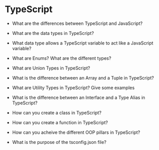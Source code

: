 # TypeScript

* What are the differences between TypeScript and JavaScript?

* What are the data types in TypeScript?

* What data type allows a TypeScript variable to act like a JavaScript variable?

* What are Enums? What are the different types?

* What are Union Types in TypeScript?

* What is the difference between an Array and a Tuple in TypeScript?

* What are Utility Types in TypeScript? Give some examples

* What is the difference between an Interface and a Type Alias in TypeScript?

* How can you create a class in TypeScript?

* How can you create a function in TypeScript?

* How can you acheive the different OOP pillars in TypeScript?

* What is the purpose of the tsconfig.json file?